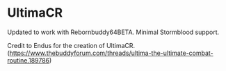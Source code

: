 # UltimaCR
Updated to work with Rebornbuddy64BETA. Minimal Stormblood support.

Credit to Endus for the creation of UltimaCR. (https://www.thebuddyforum.com/threads/ultima-the-ultimate-combat-routine.189786)